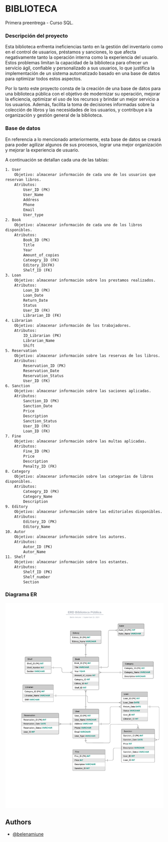 
# BIBLIOTECA

Primera preentrega - Curso SQL. 

### Descripción del proyecto
Esta biblioteca enfrenta ineficiencias tanto en la gestión del inventario como en el control de usuarios, préstamos y sanciones, lo que afecta negativamente tanto la operación interna como la experiencia del usuario. Estos problemas limitan la capacidad de la biblioteca para ofrecer un servicio ágil, confiable y personalizado a sus usuarios, lo que justifica la implementación de un sistema automatizado basado en una base de datos para optimizar todos estos aspectos.

Por lo tanto este proyecto consta de la creación de una base de datos para una biblioteca pública con el objetivo de modernizar su operación, mejorar la eficiencia, optimizar el uso de los recursos y brindar un mejor servicio a los usuarios. Además, facilita la toma de decisiones informadas sobre la colección de libros y las necesidades de los usuarios, y contribuye a la organización y gestión general de la biblioteca.

### Base de datos

En referencia a lo mencionado anteriormente, esta base de datos se creará para poder agilizar algunos de sus procesos, lograr una mejor organización y mejorar la experiencia de usuario.

A continuación se detallan cada una de las tablas: 

    1. User
        Objetivo: almacenar información de cada uno de los usuarios que reservan libros. 
        Atributos:
            User_ID (PK)
            User_Name
            Address
            Phone
            Email
            User_type
    2. Book
        Objetivo: almacenar información de cada uno de los libros disponibles.
        Atributos: 
            Book_ID (PK)
            Title
            Year
            Amount_of_copies
            Cateogry_ID (FK)
            Editory_ID(FK)
            Shelf_ID (FK)
    3. Loan
        Objetivo: almacenar información sobre los prestamos realizados.
        Atributos:
            Loan_ID (PK)
            Loan_Date
            Return_Date
            Status
            User_ID (FK)
            Librarian_ID (FK)
    4. Librarian
        Objetivo: almacenar información de los trabajadores. 
        Atributos: 
            ID_Librarian (PK)
            Librarian_Name
            Shift
    5. Reservation
        Objetivo: almacenar información sobre las reservas de los libros.
        Atributos: 
            Reservation_ID (PK)
            Reservation_Date
            Reservation_Status
            User_ID (FK)
    6. Sanction
        Objetivo: almacenar información sobre las saciones aplicadas.
        Atributos: 
            Sanction_ID (PK)
            Sanction_Date
            Price
            Description
            Sanction_Status
            User_ID (FK)
            Loan_ID (FK)
    7. Fine
        Objetivo: almacenar información sobre las multas aplicadas.
        Atributos:
            Fine_ID (PK)
            Price
            Description
            Penalty_ID (FK)
    8. Category
        Objetivo: almacenar información sobre las categorías de libros disponibles.
        Atributos:
            Cateogry_ID (PK)
            Category_Name
            Description
    9. Editory
        Objetivo: almacenar información sobre las editoriales disponibles.
        Atributos:
            Editory_ID (PK)
            Editory_Name 
    10. Autor 
        Objetivo: almacenar información sobre los autores.
        Atributos: 
            Autor_ID (PK)
            Autor_Name
    11. Shelf
        Objetivo: almacenar información sobre los estantes.
        Atributos:
            Shelf_ID (PK)
            Shelf_number
            Section


### Diagrama ER 
![ER Biblioteca Pública](diagrama.png)





## Authors

- [@belenamiune](https://www.github.com/belenamiune)


